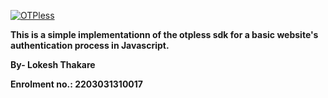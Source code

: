 ﻿[![OTPless](https://d1j61bbz9a40n6.cloudfront.net/website/home/v4/logo/white_logo.svg)](https://otpless.com/platforms/javascript)

**This is a simple implementationn of the otpless sdk for a basic website's authentication process in Javascript.**


**By- Lokesh Thakare**

**Enrolment no.: 2203031310017**
